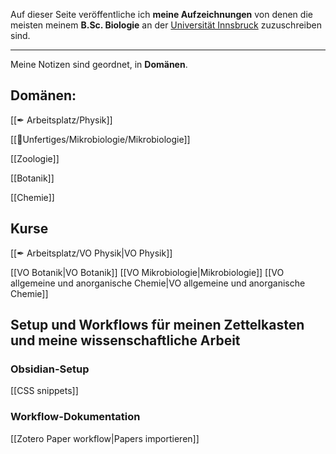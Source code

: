Auf dieser Seite veröffentliche ich **meine Aufzeichnungen** von denen die meisten meinem **B.Sc. Biologie** an der [Universität Innsbruck](https://www.uibk.ac.at) zuzuschreiben sind.

---

Meine Notizen sind geordnet, in **Domänen**.

## Domänen:

[[✒ Arbeitsplatz/Physik]]

[[📂Unfertiges/Mikrobiologie/Mikrobiologie]]

[[Zoologie]]

[[Botanik]]

[[Chemie]]

## Kurse

[[✒ Arbeitsplatz/VO Physik|VO Physik]]

[[VO Botanik|VO Botanik]]
[[VO Mikrobiologie|Mikrobiologie]]
[[VO allgemeine und anorganische Chemie|VO allgemeine und anorganische Chemie]]

## Setup und Workflows für meinen Zettelkasten und meine wissenschaftliche Arbeit

### Obsidian-Setup

[[CSS snippets]]

### Workflow-Dokumentation

[[Zotero Paper workflow|Papers importieren]]